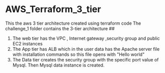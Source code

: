 # AWS_Terraform_3_tier
This the aws 3 tier architecture created using terraform code
The challenge_1 folder contains the 3-tier architecture ##
1. The web tier has the VPC , Internet gateway ,security group and public EC2 instances
2. The App tier has ALB which in the user data has the Apache server file with installation commands so this file opens with "Hello world"
3. The Data tier creates the security group with the specific port value of Mysql. Then Mysql data instance is created.
